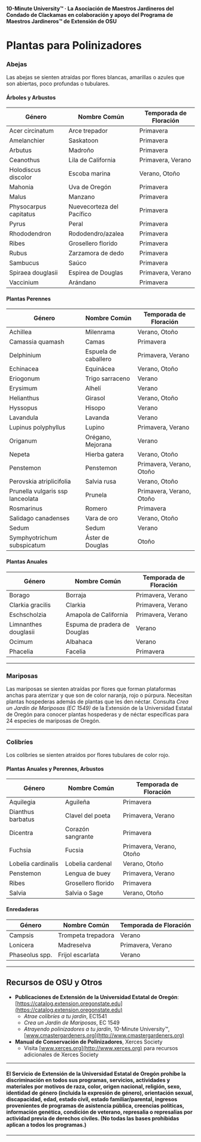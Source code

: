 #### 10-Minute University™ · La Asociación de Maestros Jardineros del Condado de Clackamas en colaboración y apoyo del Programa de Maestros Jardineros™ de Extensión de OSU

# Plantas para Polinizadores

### Abejas

Las abejas se sienten atraídas por flores blancas, amarillas o azules que son abiertas, poco profundas o tubulares.

#### Árboles y Arbustos

| Género                  | Nombre Común             | Temporada de Floración  |
|-------------------------|-------------------------|-------------------------|
| Acer circinatum         | Arce trepador           | Primavera               |
| Amelanchier             | Saskatoon               | Primavera               |
| Arbutus                 | Madroño                 | Primavera               |
| Ceanothus               | Lila de California      | Primavera, Verano       |
| Holodiscus discolor     | Escoba marina           | Verano, Otoño           |
| Mahonia                 | Uva de Oregón           | Primavera               |
| Malus                   | Manzano                 | Primavera               |
| Physocarpus capitatus   | Nuevecorteza del Pacífico| Primavera              |
| Pyrus                   | Peral                   | Primavera               |
| Rhododendron            | Rododendro/azalea       | Primavera               |
| Ribes                   | Grosellero florido      | Primavera               |
| Rubus                   | Zarzamora de dedo       | Primavera               |
| Sambucus                | Saúco                   | Primavera               |
| Spiraea douglasii       | Espirea de Douglas      | Primavera, Verano       |
| Vaccinium               | Arándano                | Primavera               |

#### Plantas Perennes

| Género                        | Nombre Común         | Temporada de Floración      |
|-------------------------------|---------------------|-----------------------------|
| Achillea                      | Milenrama           | Verano, Otoño               |
| Camassia quamash              | Camas               | Primavera                   |
| Delphinium                    | Espuela de caballero| Primavera, Verano           |
| Echinacea                     | Equinácea           | Verano, Otoño               |
| Eriogonum                     | Trigo sarraceno     | Verano                      |
| Erysimum                      | Alhelí              | Verano                      |
| Helianthus                    | Girasol             | Verano, Otoño               |
| Hyssopus                      | Hisopo              | Verano                      |
| Lavandula                     | Lavanda             | Verano                      |
| Lupinus polyphyllus           | Lupino              | Primavera, Verano           |
| Origanum                      | Orégano, Mejorana   | Verano                      |
| Nepeta                        | Hierba gatera       | Verano, Otoño               |
| Penstemon                     | Penstemon           | Primavera, Verano, Otoño    |
| Perovskia atriplicifolia      | Salvia rusa         | Verano, Otoño               |
| Prunella vulgaris ssp lanceolata | Prunela          | Primavera, Verano, Otoño    |
| Rosmarinus                    | Romero              | Primavera                   |
| Salidago canadenses           | Vara de oro         | Verano, Otoño               |
| Sedum                         | Sedum               | Verano                      |
| Symphyotrichum subspicatum    | Áster de Douglas    | Otoño                       |

#### Plantas Anuales

| Género                | Nombre Común           | Temporada de Floración   |
|-----------------------|-----------------------|--------------------------|
| Borago                | Borraja               | Primavera, Verano        |
| Clarkia gracilis      | Clarkia               | Primavera, Verano        |
| Eschscholzia          | Amapola de California | Primavera, Verano        |
| Limnanthes douglasii  | Espuma de pradera de Douglas | Verano         |
| Ocimum                | Albahaca              | Verano                   |
| Phacelia              | Facelia               | Primavera                |

---

### Mariposas

Las mariposas se sienten atraídas por flores que forman plataformas anchas para aterrizar y que son de color naranja, rojo o púrpura. Necesitan plantas hospederas además de plantas que les den néctar. Consulta *Crea un Jardín de Mariposas (EC 1549)* de la Extensión de la Universidad Estatal de Oregón para conocer plantas hospederas y de néctar específicas para 24 especies de mariposas de Oregón.

---

### Colibríes

Los colibríes se sienten atraídos por flores tubulares de color rojo.

#### Plantas Anuales y Perennes, Arbustos

| Género                | Nombre Común           | Temporada de Floración        |
|-----------------------|-----------------------|-------------------------------|
| Aquilegia             | Aguileña              | Primavera                     |
| Dianthus barbatus     | Clavel del poeta      | Primavera, Verano             |
| Dicentra              | Corazón sangrante     | Primavera                     |
| Fuchsia               | Fucsia                | Primavera, Verano, Otoño      |
| Lobelia cardinalis    | Lobelia cardenal      | Verano, Otoño                 |
| Penstemon             | Lengua de buey        | Primavera, Verano             |
| Ribes                 | Grosellero florido    | Primavera                     |
| Salvia                | Salvia o Sage         | Verano, Otoño                 |

#### Enredaderas

| Género          | Nombre Común            | Temporada de Floración    |
|-----------------|------------------------|---------------------------|
| Campsis         | Trompeta trepadora      | Verano                    |
| Lonicera        | Madreselva              | Primavera, Verano         |
| Phaseolus spp.  | Frijol escarlata        | Verano                    |

---

## Recursos de OSU y Otros

- **Publicaciones de Extensión de la Universidad Estatal de Oregón**: [https://catalog.extension.oregonstate.edu](https://catalog.extension.oregonstate.edu)
    - *Atrae colibríes a tu jardín*, EC1541
    - *Crea un Jardín de Mariposas*, EC 1549
    - *Atrayendo polinizadores a tu jardín*, 10-Minute University™, [www.cmastergardeners.org](http://www.cmastergardeners.org)
- **Manual de Conservación de Polinizadores**, Xerces Society
    - Visita [www.xerces.org](http://www.xerces.org) para recursos adicionales de Xerces Society

---

#### El Servicio de Extensión de la Universidad Estatal de Oregón prohíbe la discriminación en todos sus programas, servicios, actividades y materiales por motivos de raza, color, origen nacional, religión, sexo, identidad de género (incluida la expresión de género), orientación sexual, discapacidad, edad, estado civil, estado familiar/parental, ingresos provenientes de programas de asistencia pública, creencias políticas, información genética, condición de veterano, represalia o represalias por actividad previa de derechos civiles. (No todas las bases prohibidas aplican a todos los programas.)
---